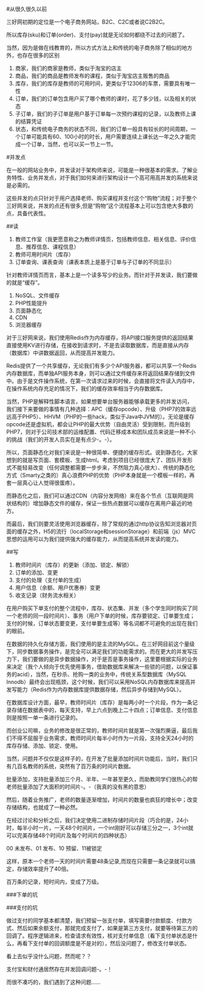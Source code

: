 #从很久很久以前

三好网初期的定位是一个电子商务网站，B2C、C2C或者说C2B2C。

所以库存(sku)和订单(order)、支付(pay)就是无论如何都绕不过去的问题了。

当然，因为是做在线教育的，所以方式方法上和传统的电子商务除了相似的地方外，也存在很多的区别

1. 商家，我们的商家是教师，类似于淘宝的店主
2. 商品，我们的商品是教师发布的课程，类似于淘宝店主贩售的商品
3. 库存，我们的库存是教师的可用时间，更类似于12306的车票，需要具有唯一性
4. 订单，我们的订单包含用户买了哪个教师的课时，花了多少钱，以及相关的状态
5. 子订单，我们的子订单是用户基于订单每一次预约课程的记录，以及教师上课的结算凭证
6. 状态，和传统电子商务的状态不同，我们的订单一般具有较长的时间周期，一个订单可能具有60、100小时的时长，用户需要连续上课长达一年之久才能完成一个订单，当然，也可以买一节上一节。

#并发点

在一般的网站业务中，并发读对于架构师来说，可能是一种很基本的需求。了解业务特性、业务并发点，对于我们如何来进行架构设计一个高可用高并发的系统来说是必需的。

这些并发的点只针对于用户选择老师、购买课程并支付这个“购物”流程；对于整个三好网来说，并发的点还有很多,但是“购物”这个流程基本上可以包含绝大多数的点，具备代表性。

##读

1. 教师工作室（我更愿意称之为教师详情页，包括教师信息、相关信息、评价信息、推荐信息、课程信息）
2. 教师可用时间片（库存）
3. 订单查询、课表查询（课表本质上是基于订单与子订单的不同显示）

针对教师详情页而言，基本上是一个读多写少的业务。而针对于并发读，我们要做的就是“缓存”。

1. NoSQL、文件缓存
2. PHP性能提升
3. 页面静态化
4. CDN
5. 浏览器缓存

对于三好网来说，我们使用Redis作为内存缓存，将API接口服务提供的返回结果直接使用KV进行存储，在接收到请求时，不是去读取数据库，而是直接从内存（数据库）中讲数据返回，从而提高并发能力。

Redis提供了一个共享缓存，无论我们有多少个API服务器，都可以共享一个Redis内存数据库，而单独API服务本身，则可以通过文件缓存来将返回结果存储到文件中。由于是文件操作系统，在第一次请求过来的时候，会直接将文件读入内存中，在操作系统内存充足的情况下，我们的缓存效率相当于内存数据库。

当然，PHP是解释性脚本语言，如果想要单台服务器能够承载更多的并发访问，我们接下来要做的事情有几种选择：APC（缓存opcode）、升级（PHP7的效率远远高于PHP5）、HHVM（PHP的一些hack，类似于Java中JVM的）。无论是缓存opcode还是虚拟机，都会让PHP的最大优势（自由灵活）受到限制，而升级到PHP7，则对于公司技术部的运维配置、代码迁移成本和团队成员来说是一种不小的挑战（我们的开发人员实在是有点少-。-）。

所以，页面静态化对我们来说是一种很简单、便捷的缓存形式。说到静态化，大家想到的就是写页面、套模板、生成html。考虑到项目已经很庞大了、团队开发形式不能轻易改变（任何调整都需要一步步来，不然阻力真心很大）、传统的静态化方式（Smarty之类的）真心浪费PHP的优势（PHP本身就是一个模板一样的，再套一层真心让人觉得很蛋疼）。

而静态化之后，我们可以通过CDN（内容分发网络）来在各个节点（互联网是网状结构的）增加静态文件的缓存，保证一些热点数据可以缓存在离用户最近的地方。

而最后，我们则要灵活使用浏览器缓存，除了常规的通过http协议告知浏览器对页面的缓存之外，H5的流行（localStorage和sessionStorage）和前端（js）MVC思想的运用可以为我们提供强大的缓存能力，从而提高系统并发读的能力。

##写

1. 教师时间片（库存）的更新（添加、锁定、解锁）
2. 订单的添加、变更
3. 支付的处理（支付单的生成）
4. 用户信息（余额、用户优惠券）变更
5. 收支记录（财务流水相关）

在用户购买下单支付的整个流程中，库存、状态集、并发（多个学生同时购买了同一个老师的同一段时间片）、事务（用户下单的时候，库存要锁定、订单要生成；支付的时候，订单状态要变更，支付单要生成等）等名词都不可避免的出现在我们的眼前。

在数据的持久化存储方面，我们使用的是主流的MySQL。在三好网目前这个量级下，同步数据事务操作，是完全可以满足我们的功能需求的。而在更大的并发写压力下，我们要做的是异步数据操作，对于是否是事务操作，这里要根据实际的业务来决定（我个人倾向于优先使用事务，借助数据库来解决一些锁的问题，以保证事务的acid），当然，在秒杀、抢购一类的业务中，传统关系型数据库（MySQL Innodb）最终会出现瓶颈，这个时候，我们可以采用NoSQL内存数据库来提高并发写能力（Redis作为内存数据库提供数据存储，然后异步存储到MySQL）。

在数据库设计方面，最早，教师时间片（库存）是每两小时一个片段，作为一条记录存储在数据表中的，每天支持，早上六点到晚上二十四点；订单信息、支付信息则是按照一单一条进行记录的。

而创业公司嘛，业务的修改是很正常的，教师时间片就是第一次强烈撕逼，最后我们不得不屈服于业务需求，教师时间片每半小时作为一片段，支持全天24小时的库存存储、添加、锁定、使用。

当然，问题并不仅仅是这样子的，在开发了批量添加时间片功能后，当时，我们只有几百名教师的系统，突然有了百万条的时间片数据。

批量添加，支持批量添加三个月、半年、一年甚至更久，而助教同学们很热心的帮老师批量添加了大面积的时间片-。-（我真的没有黑的意思）

然后，随着业务推广，老师的数量逐渐增加，时间片的数量也疯狂的增长中；改变存储结构，也就成了一种必然。

在经过讨论和分析之后，我们决定使用二进制存储时间片段（巧合的是，24小时，每半小时一片，一天48个时间片，一个int刚好可以存储三分之一，3个int就可以完美存储48个时间片及每个时间片的四种状态）

00 未发布、01 发布、10 预留、11被锁定

这样，原本一个老师一天的时间片需要48条记录,而现在只需要一条记录就可以搞定，存储效率提升了40倍。

百万条的记录，短时间内，变成了万级。

###下单的坑

###支付的坑

做过支付的同学基本都清楚，我们预留一张支付单，填写需要付款额度、付款方式、然后如果余额支付，那就完成支付了，如果是第三方支付，就要等待第三方的回调了。程序逻辑进来，检查请求有效性，核对支付单信息（看下支付单状态是什么，再看下支付单的回调额度是不是对的），然后没问题了，修改支付单状态。

看上去似乎没什么问题，然而呢？？

支付宝和财付通居然存在并发回调问题-。-！

而很不凑巧的，我们遇到了这种问题……



